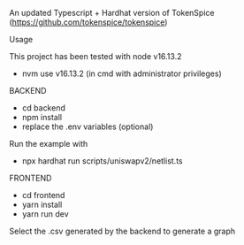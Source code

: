  An updated Typescript + Hardhat version of TokenSpice (https://github.com/tokenspice/tokenspice)
 
 Usage

 This project has been tested with node v16.13.2

 - nvm use v16.13.2 (in cmd with administrator privileges)


 BACKEND

 - cd backend
 - npm install
 - replace the .env variables (optional)

 Run the example with

 - npx hardhat run scripts/uniswapv2/netlist.ts


 FRONTEND

 - cd frontend
 - yarn install
 - yarn run dev

 Select the .csv generated by the backend to generate a graph

